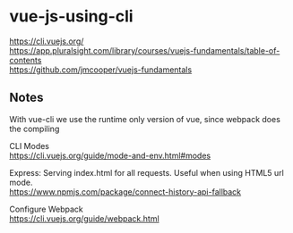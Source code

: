 # vue-js-using-cli

https://cli.vuejs.org/  
https://app.pluralsight.com/library/courses/vuejs-fundamentals/table-of-contents  
https://github.com/jmcooper/vuejs-fundamentals

## Notes

With vue-cli we use the runtime only version of vue, since webpack does the compiling  

CLI Modes  
https://cli.vuejs.org/guide/mode-and-env.html#modes

Express: Serving index.html for all requests. Useful when using HTML5 url mode.  
https://www.npmjs.com/package/connect-history-api-fallback

Configure Webpack  
https://cli.vuejs.org/guide/webpack.html
